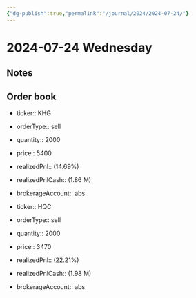 ```yaml
---
{"dg-publish":true,"permalink":"/journal/2024/2024-07-24/"}
---
```


# 2024-07-24 Wednesday

## Notes

## Order book

- ticker:: KHG
- orderType:: sell
- quantity:: 2000
- price:: 5400 
- realizedPnl:: (14.69%)
- realizedPnlCash:: (1.86 M)
- brokerageAccount:: abs

- ticker:: HQC
- orderType:: sell
- quantity:: 2000
- price:: 3470 
- realizedPnl:: (22.21%)
- realizedPnlCash:: (1.98 M)
- brokerageAccount:: abs